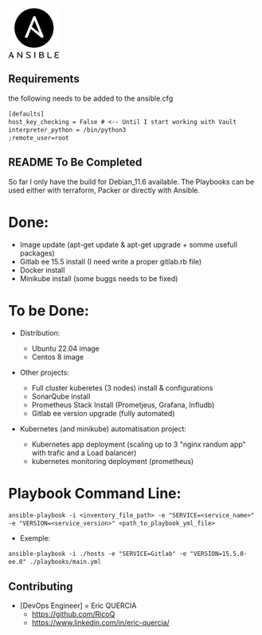 <a href="https://www.ansible.com/">
    <img src=".ansible.png" alt="Ansible logo" title="Ansible" align="center" height="100" /> 
</a>


## Requirements
the following needs to be added to the ansible.cfg

```
[defaults] 
host_key_checking = False # <-- Until I start working with Vault
interpreter_python = /bin/python3
;remote_user=root
```

## README To Be Completed
So far I only have the build for Debian_11.6 available. The Playbooks can be used either with terraform, Packer or directly with Ansible. 

# Done:
* Image update (apt-get update & apt-get upgrade + somme usefull packages)
* Gitlab ee 15.5 install (I need write a proper gitlab.rb file)
* Docker install
* Minikube install (some buggs needs to be fixed)

# To be Done:

* Distribution:
    * Ubuntu 22.04 image 
    * Centos 8 image 

* Other projects:
    * Full cluster kuberetes (3 nodes) install & configurations
    * SonarQube install
    * Prometheus Stack Install (Prometjeus, Grafana, Infludb)
    * Gitlab ee version upgrade (fully automated)

* Kubernetes (and minikube) automatisation project: 
    * Kubernetes app deployment (scaling up to 3 "nginx randum app" with trafic and a Load balancer)
    * kubernetes monitoring deployment (prometheus) 


# Playbook Command Line:

```
ansible-playbook -i <inventory_file_path> -e "SERVICE=<service_name>" -e "VERSION=<service_version>" <path_to_playbook_yml_file>
```

* Exemple:
``` 
ansible-playbook -i ./hosts -e "SERVICE=Gitlab" -e "VERSION=15.5.0-ee.0" ./playbooks/main.yml
```

## Contributing

* [DevOps Engineer] = Eric QUERCIA
    * https://github.com/RicoQ
    * https://www.linkedin.com/in/eric-quercia/